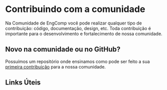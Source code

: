 
# Contribuindo com a comunidade

Na Comunidade de EngComp você pode realizar qualquer tipo de contribuição: código, documentação, design, etc. Toda contribuição é importante para o desenvolvimento e fortalecimento de nossa comunidade. 

## Novo na comunidade ou no GitHub?

Possuímos um repositório onde ensinamos como pode ser feito a sua [primeira contribuição](https://github.com/caecomp-ufrn/primeira-contribuicao) para a nossa comunidade.

## Links Úteis
